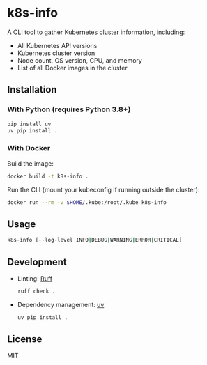 # k8s-info

A CLI tool to gather Kubernetes cluster information, including:
- All Kubernetes API versions
- Kubernetes cluster version
- Node count, OS version, CPU, and memory
- List of all Docker images in the cluster

## Installation

### With Python (requires Python 3.8+)

```bash
pip install uv
uv pip install .
```

### With Docker

Build the image:
```bash
docker build -t k8s-info .
```

Run the CLI (mount your kubeconfig if running outside the cluster):
```bash
docker run --rm -v $HOME/.kube:/root/.kube k8s-info
```

## Usage

```bash
k8s-info [--log-level INFO|DEBUG|WARNING|ERROR|CRITICAL]
```

## Development

- Linting: [Ruff](https://github.com/astral-sh/ruff)
  ```bash
  ruff check .
  ```
- Dependency management: [uv](https://github.com/astral-sh/uv)
  ```bash
  uv pip install .
  ```

## License

MIT
